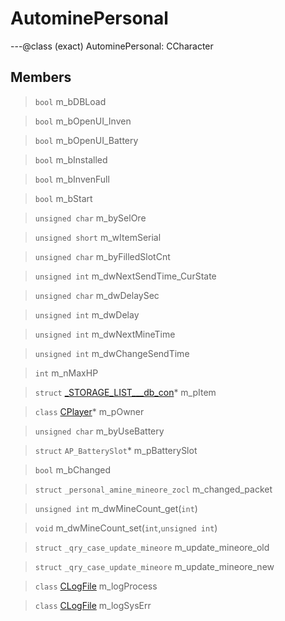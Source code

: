 # AutominePersonal

---@class (exact) AutominePersonal: CCharacter
 
## Members
 
> `bool` m_bDBLoad
 
> `bool` m_bOpenUI_Inven
 
> `bool` m_bOpenUI_Battery
 
> `bool` m_bInstalled
 
> `bool` m_bInvenFull
 
> `bool` m_bStart
 
> `unsigned char` m_bySelOre
 
> `unsigned short` m_wItemSerial
 
> `unsigned char` m_byFilledSlotCnt
 
> `unsigned int` m_dwNextSendTime_CurState
 
> `unsigned char` m_dwDelaySec
 
> `unsigned int` m_dwDelay
 
> `unsigned int` m_dwNextMineTime
 
> `unsigned int` m_dwChangeSendTime
 
> `int` m_nMaxHP
 
> `struct` [_STORAGE_LIST___db_con](lua/classes/_STORAGE_LIST___db_con.md)* m_pItem
 
> `class` [CPlayer](lua/classes/CPlayer.md)* m_pOwner
 
> `unsigned char` m_byUseBattery
 
> `struct` `AP_BatterySlot`* m_pBatterySlot
 
> `bool` m_bChanged
 
> `struct` `_personal_amine_mineore_zocl` m_changed_packet
 
> `unsigned int` m_dwMineCount_get(`int`)
 
> `void` m_dwMineCount_set(`int`,`unsigned int`)
 
> `struct` `_qry_case_update_mineore` m_update_mineore_old
 
> `struct` `_qry_case_update_mineore` m_update_mineore_new
 
> `class` [CLogFile](lua/classes/CLogFile.md) m_logProcess
 
> `class` [CLogFile](lua/classes/CLogFile.md) m_logSysErr
 
